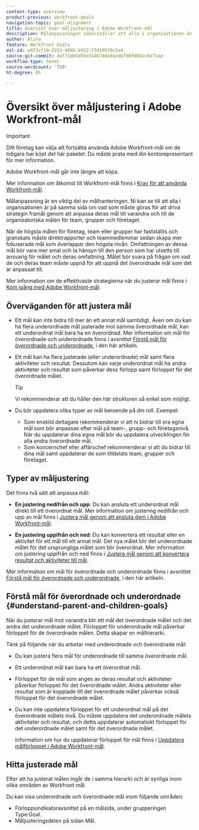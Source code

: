 ```yaml
---
content-type: overview
product-previous: workfront-goals
navigation-topic: goal-alignment
title: Översikt över måljustering i Adobe Workfront-mål
description: Målanpassningen säkerställer att alla i organisationen är på samma sida om vad som måste uppnås genom att anpassa sina mål till varandra och till de organisatoriska målen för team, grupper och företaget.
author: Alina
feature: Workfront Goals
exl-id: e073cf10-2333-4095-b932-73d105f0c5a4
source-git-commit: 4ef71db5d93e314b746e8acdbf90fd041c6e71ae
workflow-type: tm+mt
source-wordcount: '750'
ht-degree: 0%

---
```


# Översikt över måljustering i Adobe Workfront-mål

<!--Audited: 10/2025-->

>[!IMPORTANT]
>
>Ditt företag kan välja att fortsätta använda Adobe Workfront-mål om de tidigare har köpt det här paketet. Du måste prata med din kontorepresentant för mer information.
>
>Adobe Workfront-mål går inte längre att köpa.
> 
>Mer information om åtkomst till Workfront-mål finns i [Krav för att använda Workfront-mål](/help/quicksilver/workfront-goals/goal-management/access-needed-for-wf-goals.md).


<!--Old:
>Your organization must have the following to use the functionality described in this article:
>
>* For the new plan and license structure:
>
>   * The Ultimate Workfront plan 
>    
>* For the current plan and license structure: 
>
>   * A Pro or higher Workfront plan
>   * An Adobe Workfront Goals license in addition to a Workfront license.
>
>Contact your Workfront account manager to learn about a Workfront Goals license.    
> 
>For additional information about access to Workfront Goals, see [Requirements to use Workfront Goals](/help/quicksilver/workfront-goals/goal-management/access-needed-for-wf-goals.md).-->

Målanpassning är en viktig del av målhanteringen. Ni kan se till att alla i organisationen är på samma sida om vad som måste göras för att driva strategin framåt genom att anpassa deras mål till varandra och till de organisatoriska målen för team, grupper och företaget.

När de högsta målen för företag, team eller grupper har fastställts och granskats måste direktrapporter och teammedlemmar sedan skapa mer fokuserade mål som överlappar den högsta nivån. Omfattningen av dessa mål bör vara mer smal och ta hänsyn till den person som har utsetts till ansvarig för målet och deras omfattning. Målet bör svara på frågan om vad de och deras team måste uppnå för att uppnå det överordnade mål som det är anpassat till.

Mer information om de effektivaste strategierna när du justerar mål finns i [Kom igång med Adobe Workfront-mål](../../workfront-goals/goal-management/getting-started-with-wf-goals.md).

## Överväganden för att justera mål

* Ett mål kan inte bidra till mer än ett annat mål samtidigt. Även om du kan ha flera underordnade mål justerade mot samma överordnade mål, kan ett underordnat mål bara ha en överordnad. Mer information om mål för överordnade och underordnade finns i avsnittet [Förstå mål för överordnade och underordnade &#x200B;](#understand-parent-and-children-goals) i den här artikeln.
* Ett mål kan ha flera justerade (eller underordnade) mål samt flera aktiviteter och resultat. Dessutom kan varje underordnat mål ha andra aktiviteter och resultat som påverkar dess förlopp samt förloppet för det överordnade målet.

  >[!TIP]
  >
  >Vi rekommenderar att du håller den här strukturen så enkel som möjligt.

* Du bör uppdatera olika typer av mål beroende på din roll. Exempel:

   * Som enskild deltagare rekommenderar vi att ni bidrar till era egna mål som bör anpassas efter mål på team-, grupp- och företagsnivå. När du uppdaterar dina egna mål bör du uppdatera utvecklingen för alla andra överordnade mål.
   * Som koncernchef eller affärschef rekommenderar vi att du bidrar till dina mål samt uppdaterar de som tilldelats team, grupper och företaget.

## Typer av måljustering

Det finns två sätt att anpassa mål:

* **En justering nedifrån och upp**: Du kan ansluta ett underordnat mål direkt till ett överordnat mål. Mer information om justering nedifrån och upp av mål finns i [Justera mål genom att ansluta dem i Adobe Workfront-mål](../../workfront-goals/goal-alignment/align-goals-by-connecting-them.md).

* **En justering uppifrån och ned**: Du kan konvertera ett resultat eller en aktivitet för ett mål till ett annat mål. Det nya målet blir det underordnade målet för det ursprungliga målet som blir överordnat. Mer information om justering uppifrån och ned finns i [Justera mål genom att konvertera resultat och aktiviteter till mål](../../workfront-goals/goal-alignment/align-goals-by-converting-results-activities.md).

Mer information om mål för överordnade och underordnade finns i avsnittet [Förstå mål för överordnade och underordnade &#x200B;](#understand-parent-and-children-goals) i den här artikeln.

## Förstå mål för överordnade och underordnade {#understand-parent-and-children-goals}

När du justerar mål mot varandra blir ett mål det överordnade målet och det andra det underordnade målet. Förloppet för underordnade mål påverkar förloppet för de överordnade målen. Detta skapar en målhierarki.

Tänk på följande när du arbetar med underordnade och överordnade mål:

* Du kan justera flera mål för underordnade till samma överordnade mål.
* Ett underordnat mål kan bara ha ett överordnat mål.
* Förloppet för de mål som anges av deras resultat och aktiviteter påverkar förloppet för det överordnade målet. Andra aktiviteter eller resultat som är kopplade till det överordnade målet påverkar också förloppet för det överordnade målet.
* Du kan inte uppdatera förloppet för ett underordnat mål på det överordnade målets nivå. Du måste uppdatera det underordnade målets aktiviteter och resultat, och detta uppdaterar automatiskt förloppet för det underordnade målet samt för det överordnade målet.

  Information om hur du uppdaterar förloppet för mål finns i [Uppdatera målförloppet i Adobe Workfront-mål](../../workfront-goals/goal-review-and-workfront-goals-sections/check-in-goals.md).

## Hitta justerade mål

Efter att ha justerat målen ingår de i samma hierarki och är synliga inom olika områden av Workfront mål.

<!--
* In the Production enviroment, you can view children and parent goals in the following areas:

    * The Goal Details panel
    * Goal List
    * Goal Alignment section
    * Check-in section
    * Pulse section
    * You can view all the parent goals of a goal in the Goal Hierarchy field of a Project or Goal report.
-->
Du kan visa underordnade och överordnade mål inom följande områden:

* Förloppsindikatoravsnittet på en målsida, under grupperingen Type:Goal.
* Måljusteringsdelen på sidan Mål.




